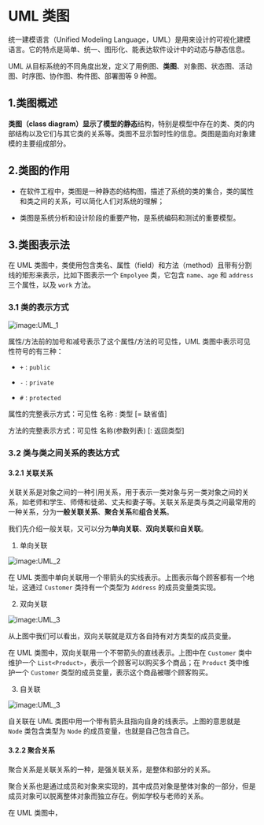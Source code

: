 # UML 类图

统一建模语言（Unified Modeling Language，UML）是用来设计的可视化建模语言。它的特点是简单、统一、图形化、能表达软件设计中的动态与静态信息。

UML 从目标系统的不同角度出发，定义了用例图、**类图**、对象图、状态图、活动图、时序图、协作图、构件图、部署图等 9 种图。

## 1.类图概述

**类图（class diagram）**显示了模型的**静态**结构，特别是模型中存在的类、类的内部结构以及它们与其它类的关系等。类图不显示暂时性的信息。类图是面向对象建模的主要组成部分。

## 2.类图的作用

+ 在软件工程中，类图是一种静态的结构图，描述了系统的类的集合，类的属性和类之间的关系，可以简化人们对系统的理解；

+ 类图是系统分析和设计阶段的重要产物，是系统编码和测试的重要模型。

## 3.类图表示法

在 UML 类图中，类使用包含类名、属性（field）和方法（method）且带有分割线的矩形来表示，比如下图表示一个 `Empolyee` 类，它包含 `name`、`age` 和 `address` 三个属性，以及 `work` 方法。

### 3.1 类的表示方式

![image:UML_1](https://github.com/TomatoZ7/notes-of-tz/blob/master/Programming/DesignPatterns/images/UML_1.jpg)

属性/方法前的加号和减号表示了这个属性/方法的可见性，UML 类图中表示可见性符号的有三种：

+ `+` : `public`

+ `-` : `private`

+ `#` : `protected`

属性的完整表示方式：可见性 名称 : 类型 [= 缺省值]

方法的完整表示方式：可见性 名称(参数列表) [: 返回类型]

### 3.2 类与类之间关系的表达方式
#### 3.2.1 关联关系

关联关系是对象之间的一种引用关系，用于表示一类对象与另一类对象之间的关系，如老师和学生、师傅和徒弟、丈夫和妻子等。关联关系是类与类之间最常用的一种关系，分为**一般关联关系**、**聚合关系**和**组合关系**。

我们先介绍一般关联，又可以分为**单向关联**、**双向关联**和**自关联**。

1. 单向关联

![image:UML_2](https://github.com/TomatoZ7/notes-of-tz/blob/master/Programming/DesignPatterns/images/UML_2.jpg)

在 UML 类图中单向关联用一个带箭头的实线表示。上图表示每个顾客都有一个地址，这通过 `Customer` 类持有一个类型为 `Address` 的成员变量类实现。

2. 双向关联

![image:UML_3](https://github.com/TomatoZ7/notes-of-tz/blob/master/Programming/DesignPatterns/images/UML_3.jpg)

从上图中我们可以看出，双向关联就是双方各自持有对方类型的成员变量。

在 UML 类图中，双向关联用一个不带箭头的直线表示。上图中在 `Customer` 类中维护一个 `List<Product>`，表示一个顾客可以购买多个商品；在 `Product` 类中维护一个 `Customer` 类型的成员变量，表示这个商品被哪个顾客购买。

3. 自关联

![image:UML_3](https://github.com/TomatoZ7/notes-of-tz/blob/master/Programming/DesignPatterns/images/UML_3.jpg)

自关联在 UML 类图中用一个带有箭头且指向自身的线表示。上图的意思就是 `Node` 类包含类型为 `Node` 的成员变量，也就是自己包含自己。

#### 3.2.2 聚合关系

聚合关系是关联关系的一种，是强关联关系，是整体和部分的关系。

聚合关系也是通过成员和对象来实现的，其中成员对象是整体对象的一部分，但是成员对象可以脱离整体对象而独立存在。例如学校与老师的关系。

在 UML 类图中，